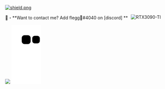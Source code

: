 <a href="https://rtx3090-ti.github.io" target="_blank"> <img src="https://discordapp.com/api/guilds/914271445914361876/widget.png?style=shield" alt="shield.png"></a>

📩・**Want to contact me? Add flegg🍍#4040 on [discord] **
</a><img align="right" src="https://github-readme-stats.vercel.app/api/top-langs?username=rtx3090-ti&count_private=true&hide=procfile&theme=dark&border_color=000000&cache_seconds=1800&layout=compact&langs_count=10&custom_title=Most Used Coding Languages" alt="RTX3090-TI" /> </p>

<a href="https://rtx3090-ti.github.io" target="_blank"> <img src="https://discord.c99.nl/widget/theme-2/784533884179972107.png"/></a>
<a href="https://rtx3090-ti.github.io" target="_blank"><img src="https://github.com/rafaballerini/rafaballerini/blob/output/github-contribution-grid-snake.svg" alt="sneke"></a>
